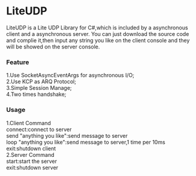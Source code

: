 # LiteUDP
LiteUDP is a Lite UDP Library for C#,which is included by a asynchronous client and a asynchronous server.
You can just download the source code and complie it,then input any string you like on the client console and they will be showed on the server console.
### Feature
1.Use SocketAsyncEventArgs for asynchronous I/O;<br>
2.Use KCP as ARQ Protocol;<br>
3.Simple Session Manage;<br>
4.Two times handshake;<br>
### Usage
1.Client Command<br>
connect:connect to server<br>
send "anything you like":send message to server<br>
loop "anything you like":send message to server,1 time per 10ms<br>
exit:shutdown client<br>
2.Server Command<br>
start:start the server<br>
exit:shutdown server<br>


